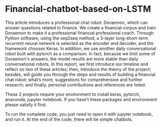 # Financial-chatbot-based-on-LSTM
This article introduces a professional chat robot: Doraemon, which can answer  questions related to finance. We create a financial corpus and train Doraemon to  make it a professional financial professional coach. Through Python software,  using the seq2seq method, a 3-layer long-short-term recurrent neural network is  selected as the encoder and decoder, and the framework chooses Keras. In  addition, we use another daily conversational robot built with pytorch as a  comparison. In fact, because we limit some of Doraemon's answers, the model  results are more stable than daily conversational robots. In this report, we first  introduce our timeline and reflect on two of these articles; then, introduce the  theory of the project; besides, will guide you through the steps and results of  building a financial chat robot; what’s more, suggestions for comprehensive and  further research; and finally, personal contributions and references are listed.

These 2 projects require your environment to install keras, pytorch, anaconda, jupyter notebook. If you have't these packages and environment please satisfy it first.

To run the complete code, you just need to open it with jupyter notebook, and run it. At the end of the code, there will be simple chatbots.
